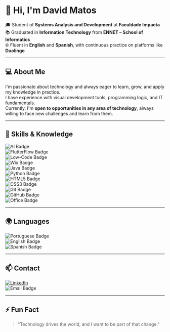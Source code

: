 # 👋 Hi, I'm David Matos

🎓 Student of **Systems Analysis and Development** at **Faculdade Impacta**  
📚 Graduated in **Information Technology** from **ENNET – School of Informatics**  
🌐 Fluent in **English** and **Spanish**, with continuous practice on platforms like **Duolingo**

---

## 💻 About Me

I'm passionate about technology and always eager to learn, grow, and apply my knowledge in practice.  
I have experience with visual development tools, programming logic, and IT fundamentals.  
Currently, I'm **open to opportunities in any area of technology**, always willing to face new challenges and learn from them.

---

## 🚀 Skills & Knowledge

![AI Badge](https://img.shields.io/badge/Artificial_Intelligence-lightgrey?style=for-the-badge&logo=opencv)  
![FlutterFlow Badge](https://img.shields.io/badge/FlutterFlow-blue?style=for-the-badge&logo=flutter)  
![Low-Code Badge](https://img.shields.io/badge/Low_Code-No_Code-blueviolet?style=for-the-badge)  
![Wix Badge](https://img.shields.io/badge/Wix-black?style=for-the-badge&logo=wix)  
![Java Badge](https://img.shields.io/badge/Java-orange?style=for-the-badge&logo=java&logoColor=white)  
![Python Badge](https://img.shields.io/badge/Python-yellow?style=for-the-badge&logo=python&logoColor=blue)  
![HTML5 Badge](https://img.shields.io/badge/HTML5-orange?style=for-the-badge&logo=html5&logoColor=white)  
![CSS3 Badge](https://img.shields.io/badge/CSS3-blue?style=for-the-badge&logo=css3)  
![Git Badge](https://img.shields.io/badge/Git-red?style=for-the-badge&logo=git&logoColor=white)  
![GitHub Badge](https://img.shields.io/badge/GitHub-black?style=for-the-badge&logo=github)  
![Office Badge](https://img.shields.io/badge/Microsoft_Office-orange?style=for-the-badge&logo=microsoft-office&logoColor=white)  

---

## 🌍 Languages

![Portuguese Badge](https://img.shields.io/badge/Portuguese-native-brightgreen?style=for-the-badge&logo=none)  
![English Badge](https://img.shields.io/badge/English-fluent-blue?style=for-the-badge&logo=none)  
![Spanish Badge](https://img.shields.io/badge/Spanish-fluent-red?style=for-the-badge&logo=none)  

---

## 📫 Contact

[![LinkedIn](https://img.shields.io/badge/LinkedIn-blue?style=for-the-badge&logo=linkedin&logoColor=white)](https://www.linkedin.com/in/david-matos-b01834338/)  
![Email Badge](https://img.shields.io/badge/Email-davids.matos%40outlook.com-cyan?style=for-the-badge&logo=gmail&logoColor=white)  

---

## ⚡ Fun Fact

> "Technology drives the world, and I want to be part of that change."
